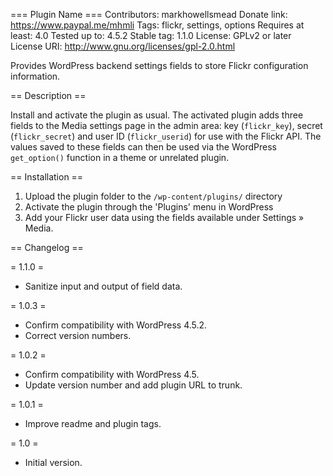 === Plugin Name ===
Contributors: markhowellsmead
Donate link: https://www.paypal.me/mhmli
Tags: flickr, settings, options
Requires at least: 4.0
Tested up to: 4.5.2
Stable tag: 1.1.0
License: GPLv2 or later
License URI: http://www.gnu.org/licenses/gpl-2.0.html

Provides WordPress backend settings fields to store Flickr configuration information.

== Description ==

Install and activate the plugin as usual. The activated plugin adds three fields to the Media settings page in the admin area: key (`flickr_key`), secret (`flickr_secret`) and user ID (`flickr_userid`) for use with the Flickr API. The values saved to these fields can then be used via the WordPress `get_option()` function in a theme or unrelated plugin.

== Installation ==

1. Upload the plugin folder to the `/wp-content/plugins/` directory
2. Activate the plugin through the 'Plugins' menu in WordPress
3. Add your Flickr user data using the fields available under Settings » Media.

== Changelog ==

= 1.1.0 =
* Sanitize input and output of field data.

= 1.0.3 =
* Confirm compatibility with WordPress 4.5.2.
* Correct version numbers.

= 1.0.2 =
* Confirm compatibility with WordPress 4.5.
* Update version number and add plugin URL to trunk.

= 1.0.1 =
* Improve readme and plugin tags.

= 1.0 =
* Initial version.
